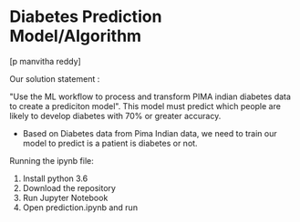# Diabetes Prediction Model/Algorithm 

[p manvitha reddy]


Our solution statement :

"Use the ML workflow to process and transform PIMA indian diabetes data to create a prediciton model". This model must predict which people are likely to develop diabetes with 70% or greater accuracy.

- Based on Diabetes data from Pima Indian data, we need to train our model to predict is a patient is diabetes or not.

Running the ipynb file:

1. Install python 3.6
2. Download the repository
3. Run Jupyter Notebook
4. Open prediction.ipynb and run
